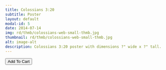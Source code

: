 ```yaml
---
title: Colossians 3:20
subtitle: Poster
layout: default
modal-id: 5
date: 2014-07-14
img: rd/thmb/colossians-web-small-thmb.jpg
thumbnail: rd/thmb/colossians-web-small-thmb.jpg
alt: image-alt
description: Colossians 3:20 poster with dimensions ?" wide x ?" tall.
---
```



<button
    type="button"
    class="snipcart-add-item btn btn-default"
    data-dismiss="modal"
    data-item-id="5"
    data-item-name="Colossians 3:20"
    data-item-price="30.00"
    data-item-weight="20"
    data-item-url="/"
    data-item-image="/img/rd/sthmb/colossians-web-small-sthmb.jpg"
    data-item-description="Poster Print">
        Add To Cart
</button>
